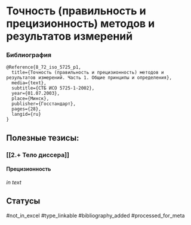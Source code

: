 # Точность (правильность и прецизионность) методов и результатов измерений

### Библиография
```
@Reference{8_72_iso_5725_p1,
  title={Точность (правильность и прецизионность) методов и результатов измерений. Часть 1. Общие принципы и определения},
  media={text},
  subtitle={СТБ ИСО 5725-1-2002},
  year={01.07.2003},
  place={Mинск},
  publisher={Госстандарт},
  pages={28},
  langid={ru}
}
```

## Полезные тезисы:
### [[2.+ Тело диссера]]
#### Прецизионность
_in text_

## Статусы
#not_in_excel 
#type_linkable 
#bibliography_added
#processed_for_meta
